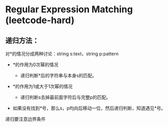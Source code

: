 # Regular Expression Matching (leetcode-hard)
## 递归方法：
对*的情况分成两种讨论：string s:text，string p:pattern
- *的作用为0次幂的情况
    - 递归判断*后的字符串与本身s的匹配。
- *的作用为1或大于1次幂的情况
    - 递归判断s去掉最前面字符后与完整p的匹配。

- 如果没有找到*号，那么s，p均向后移动一位，然后递归判断，知道遇见\*号。


递归要注意边界条件